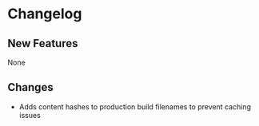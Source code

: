 # Changelog

## New Features

None

## Changes

- Adds content hashes to production build filenames to prevent caching issues
